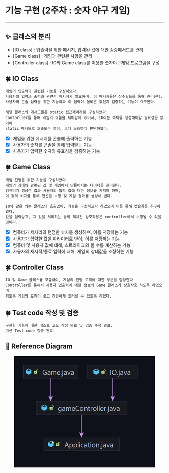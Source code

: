 기능 구현 (2주차 : 숫자 야구 게임)
===
---
## ✨ 클래스의 분리
- [IO class] : 입출력을 위한 메시지, 입력된 값에 대한 검증메서드를 관리
- [Game class] : 게임과 관련된 사항을 관리
- [Controller class] : IO와 Game class를 이용한 숫자야구게임 프로그램을 구성


## 🍀 IO Class
```
게임의 입출력과 관련된 기능을 구성하였다. 
사용자의 입력과 출력과 관련한 메시지가 필요하며, 이 메시지들은 상수필드를 통해 관리한다.
사용자의 콘솔 입력을 위한 기능이과 이 입력이 올바른 값인지 검증하는 기능이 요구된다.

해당 클래스의 메서드들은 static 접근제어자로 구성하였다. 
Contorller를 통해 게임의 흐름을 제어함에 있어서, IO라는 객체를 생성해야할 필요성은 없기에
static 메서드로 호출되는 것이, 보다 유효하다 판단하였다.
```
 - [x] 게임을 위한 메시지를 콘솔에 출력하는 기능
 - [x] 사용자의 숫자를 콘솔을 통해 입력받는 기능
 - [x] 사용자가 입력한 숫자의 유효성을 검증하는 기능

## 🍀 Game Class
```
게임 진행을 위한 기능을 구성하였다.
게임의 상태와 관련된 값 및 게임에서 만들어지는 데이터를 관리한다.
컴퓨터가 생성한 값과 사용자의 입력 값에 대한 정보를 가져야 하며,
이 값의 비교를 통해 연산을 수행 및 게임 결과를 생성해 낸다.

IO와 같은 외부 클래스의 호출없이, 기능을 구성하고자 하였으며 이를 통해 캡슐화를 추구하였다.
값을 입력받고, 그 값을 처리하는 등의 객체간 상호작용은 controller에서 수행될 수 있을 것이다.
```
- [x] 컴퓨터가 세자리의 랜덤한 숫자를 생성하며, 이를 저장하는 기능
- [x] 사용자가 입력한 값을 파라미터로 받아, 이를 저장하는 기능
- [x] 컴퓨터 및 사용자 값에 대해, 스트라이크와 볼 수를 계산하는 기능
- [x] 사용자의 재시작/종료 입력에 대해, 게임의 상태값을 조정하는 기능 

## 🍀 Controller Class
```aidl
IO 및 Game 클래스를 호출하여, 게임의 진행 로직에 대한 부분을 담당한다.
Controller를 통해서 사용자 입출력에 대한 정보와 Game 클래스가 상호작용 하도록 하였으며,
되도록 게임의 로직이 쉽고 간단하게 드러날 수 있도록 하였다.
```

## 🍀 Test code 작성 및 검증
```aidl
구현한 기능에 대한 테스트 코드 작성 완료 및 검증 수행 완료.
미션 Test code 검증 완료.
```


## 🐋 Reference Diagram
<p align="center"><img src="./baseball_diagram.png" width="450">
